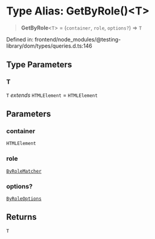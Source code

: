# Type Alias: GetByRole()\<T\>

> **GetByRole**\<`T`\> = (`container`, `role`, `options?`) => `T`

Defined in: frontend/node\_modules/@testing-library/dom/types/queries.d.ts:146

## Type Parameters

### T

`T` *extends* `HTMLElement` = `HTMLElement`

## Parameters

### container

`HTMLElement`

### role

[`ByRoleMatcher`](ByRoleMatcher.md)

### options?

[`ByRoleOptions`](../interfaces/ByRoleOptions.md)

## Returns

`T`
